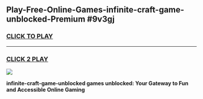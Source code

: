 
## Play-Free-Online-Games-infinite-craft-game-unblocked-Premium #9v3gj
<h3>
<a href="https://premium.freeplayer.one?title=infinite-craft-game-unblocked&ref=8M">CLICK TO PLAY</a></h3>
<hr>

<h3>
<a href="https://premium.freeplayer.one?title=infinite-craft-game-unblocked&ref=8M">CLICK 2 PLAY</a>
  
</h3>

<a href="https://premium.freeplayer.one?title=infinite-craft-game-unblocked&ref=8M"><img src="https://clearcache.store/games.png"></a>


**infinite-craft-game-unblocked games unblocked: Your Gateway to Fun and Accessible Online Gaming**
